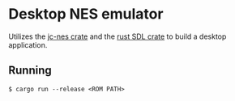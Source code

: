 # Desktop NES emulator

Utilizes the [jc-nes crate](../core) and the [rust SDL crate](https://github.com/Rust-SDL2/rust-sdl2) to build a desktop application.

## Running

```
$ cargo run --release <ROM PATH>
```
